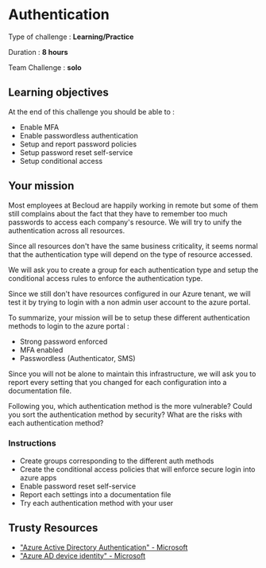 # Authentication

Type of challenge : **Learning/Practice**

Duration : **8 hours**

Team Challenge : **solo**

## Learning objectives

At the end of this challenge you should be able to :
- Enable MFA
- Enable passwordless authentication
- Setup and report password policies
- Setup password reset self-service
- Setup conditional access

## Your mission

Most employees at Becloud are happily working in remote but some of them still complains about the fact that they have to remember too much passwords to access each company's resource. We will try to unify the authentication across all resources.

Since all resources don't have the same business criticality, it seems normal that the authentication type will depend on the type of resource accessed.

We will ask you to create a group for each authentication type and setup the conditional access rules to enforce the authentication type.

Since we still don't have resources configured in our Azure tenant, we will test it by trying to login with a non admin user account to the azure portal.

To summarize, your mission will be to setup these different authentication methods to login to the azure portal :

- Strong password enforced
- MFA enabled
- Passwordless (Authenticator, SMS)

Since you will not be alone to maintain this infrastructure, we will ask you to report every setting that you changed for each configuration into a documentation file.

Following you, which authentication method is the more vulnerable? Could you sort the authentication method by security? What are the risks with each authentication method?
### Instructions

* Create groups corresponding to the different auth methods
* Create the conditional access policies that will enforce secure login into azure apps
* Enable password reset self-service
* Report each settings into a documentation file
* Try each authentication method with your user

## Trusty Resources

- ["Azure Active Directory Authentication" - Microsoft](https://docs.microsoft.com/en-us/azure/active-directory/authentication/)
- ["Azure AD device identity" - Microsoft](https://docs.microsoft.com/en-us/azure/active-directory/devices/)
